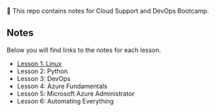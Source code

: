 
:blue_book: This repo contains notes for Cloud Support and DevOps Bootcamp. 

## Notes
Below you will find links to the notes for each lesson.

* [Lesson 1: Linux](1_Linux.md)
* Lesson 2: Python
* Lesson 3: DevOps
* Lesson 4: Azure Fundamentals
* Lesson 5: Microsoft Azure Administrator
* Lesson 6: Automating Everything
